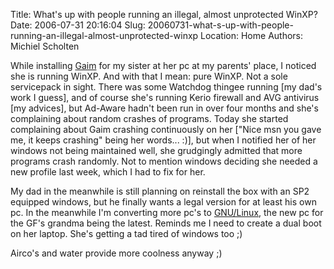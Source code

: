 Title: What's up with people running an illegal, almost unprotected WinXP?
Date: 2006-07-31 20:16:04
Slug: 20060731-what-s-up-with-people-running-an-illegal-almost-unprotected-winxp
Location: Home
Authors: Michiel Scholten

<p>While installing <a href="http://gaim.sf.net/">Gaim</a> for my sister at her pc at my parents' place, I noticed she is running WinXP. And with that I mean: pure WinXP. Not a sole servicepack in sight. There was some Watchdog thingee running [my dad's work I guess], and of course she's running Kerio firewall and AVG antivirus [my advices], but Ad-Aware hadn't been run in over four months and she's complaining about random crashes of programs. Today she started complaining about Gaim crashing continuously on her ["Nice msn you gave me, it keeps crashing" being her words... :)], but when I notified her of her windows not being maintained well, she grudgingly admitted that more programs crash randomly. Not to mention windows deciding she needed a new profile last week, which I had to fix for her.</p>

<p>My dad in the meanwhile is still planning on reinstall the box with an SP2 equipped windows, but he finally wants a legal version for at least his own pc. In the meanwhile I'm converting more pc's to <a href="http://www.debian.org/">GNU/Linux</a>, the new pc for the GF's grandma being the latest. Reminds me I need to create a dual boot on her laptop. She's getting a tad tired of windows too ;)</p>

<p>Airco's and water provide more coolness anyway ;)</p>